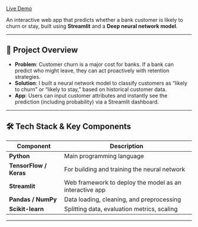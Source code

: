 [Live Demo](https://bank-customer-churn-prediction-using-deep-neural-networks-g92d.streamlit.app/)  

An interactive web app that predicts whether a bank customer is likely to churn or stay, built using **Streamlit** and a **Deep neural network model**.  

---

## 🧩 Project Overview

- **Problem**: Customer churn is a major cost for banks. If a bank can predict who might leave, they can act proactively with retention strategies.  
- **Solution**: I built a neural network model to classify customers as “likely to churn” or “likely to stay,” based on historical customer data.  
- **App**: Users can input customer attributes and instantly see the prediction (including probability) via a Streamlit dashboard.  

---

## 🛠️ Tech Stack & Key Components

| Component | Description |
|-----------|-------------|
| **Python** | Main programming language |
| **TensorFlow / Keras** | For building and training the neural network |
| **Streamlit** | Web framework to deploy the model as an interactive app |
| **Pandas / NumPy** | Data loading, cleaning, and preprocessing |
| **Scikit-learn** | Splitting data, evaluation metrics, scaling |

---

